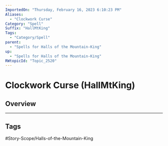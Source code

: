 ```yaml
---
ImportedOn: "Thursday, February 16, 2023 6:10:23 PM"
Aliases:
  - "Clockwork Curse"
Category: "Spell"
Suffix: "HallMtKing"
Tags:
  - "Category/Spell"
parent:
  - "Spells for Halls of the Mountain-King"
up:
  - "Spells for Halls of the Mountain-King"
RWtopicId: "Topic_2520"
---
```

# Clockwork Curse (HallMtKing)
## Overview

---
## Tags
#Story-Scope/Halls-of-the-Mountain-King

